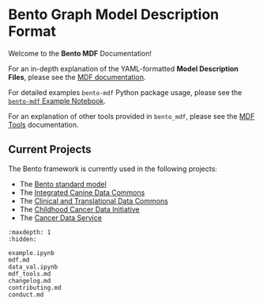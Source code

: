 # Bento Graph Model Description Format

Welcome to the **Bento MDF** Documentation!

For an in-depth explanation of the YAML-formatted **Model Description Files**, please see the [MDF documentation](mdf.md).

For detailed examples `bento-mdf` Python package usage, please see the [`bento-mdf` Example Notebook](example.ipynb).

For an explanation of other tools provided in `bento_mdf`, please see the [MDF Tools](mdf_tools.md) documentation.

## Current Projects

The Bento framework is currently used in the following projects:

* The [Bento standard model](https://github.com/CBIIT/bento-model)
* The [Integrated Canine Data Commons](https://caninecommons.cancer.gov)
* The [Clinical and Translational Data Commons](https://clinical.datacommons.cancer.gov/#/)
* The [Childhood Cancer Data Initiative](https://clinicalcommons.ccdi.cancer.gov/)
* The [Cancer Data Service](https://dataservice.datacommons.cancer.gov/#/home)

```{toctree}
:maxdepth: 1
:hidden:

example.ipynb
mdf.md
data_val.ipynb
mdf_tools.md
changelog.md
contributing.md
conduct.md
```
